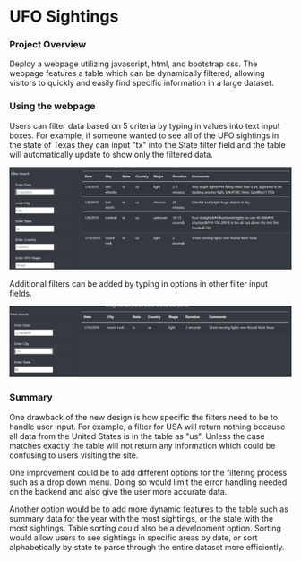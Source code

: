 # UFO Sightings

### Project Overview
Deploy a webpage utilizing javascript, html, and bootstrap css. The webpage features a table which can be dynamically filtered, allowing visitors to quickly and easily find specific information in a large dataset. 

### Using the webpage
Users can filter data based on 5 criteria by typing in values into text input boxes. For example, if someone wanted to see all of the UFO sightings in the state of Texas they can input "tx" into the State filter field and the table will automatically update to show only the filtered data. 

![Simple State Filter](one_filter.png)


Additional filters can be added by typing in options in other filter input fields. 

![Adding a Date Filter](two_filter.png) 

### Summary
One drawback of the new design is how specific the filters need to be to handle user input. For example, a filter for USA will return nothing because all data from the United States is in the table as "us". Unless the case matches exactly the table will not return any information which could be confusing to users visiting the site. 

One improvement could be to add different options for the filtering process such as a drop down menu. Doing so would limit the error handling needed on the backend and also give the user more accurate data. 

Another option would be to add more dynamic features to the table such as summary data for the year with the most sightings, or the state with the most sightings. Table sorting could also be a development option. Sorting would allow users to see sightings in specific areas by date, or sort alphabetically by state to parse through the entire dataset more efficiently. 
